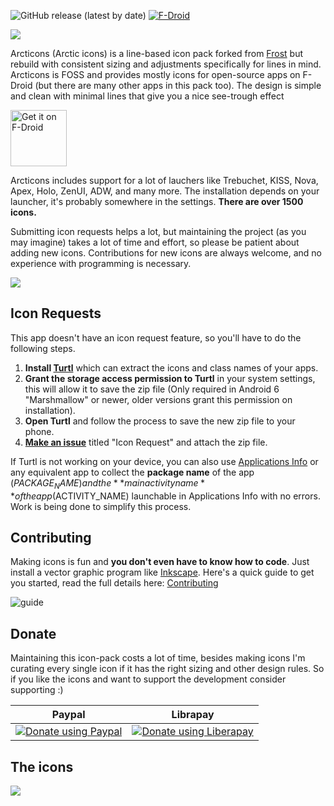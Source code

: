 <img alt="GitHub release (latest by date)" src="https://img.shields.io/github/v/release/Donnnno/Arcticons"> [<img alt="F-Droid" src="https://img.shields.io/f-droid/v/com.donnnno.arcticons">](https://f-droid.org/packages/com.donnnno.arcticons)

<img src='https://raw.githubusercontent.com/Donnnno/frost-lines/main/metadata/en-US/images/header-background.png'>

Arcticons (Arctic icons) is a line-based icon pack forked from [Frost](https://github.com/dkanada/frost) but rebuild with consistent sizing and adjustments specifically for lines in mind. Arcticons is FOSS and provides mostly icons for open-source apps on F-Droid (but there are many other apps in this pack too). The design is simple and clean with minimal lines that give you a nice see-trough effect

[<img src="https://f-droid.org/badge/get-it-on.png" alt="Get it on F-Droid" height="90">](https://f-droid.org/packages/com.donnnno.arcticons)

Arcticons includes support for a lot of lauchers like Trebuchet, KISS, Nova, Apex, Holo, ZenUI, ADW, and many more. The installation depends on your launcher, it's probably somewhere in the settings. **There are over 1500 icons.**

Submitting icon requests helps a lot, but maintaining the project (as you may imagine) takes a lot of time and effort, so please be patient about adding new icons. Contributions for new icons are always welcome, and no experience with programming is necessary.

<img src='https://raw.githubusercontent.com/Donnnno/frost-lines/main/metadata/en-US/images/screenshots.png'>

## Icon Requests

This app doesn't have an icon request feature, so you'll have to do the following steps.

1. **Install [Turtl](https://f-droid.org/packages/org.xphnx.iconsubmit)** which can extract the icons and class names of your apps.
2. **Grant the storage access permission to Turtl** in your system settings, this will allow it to save the zip file (Only required in Android 6 "Marshmallow" or newer, older versions grant this permission on installation).
3. **Open Turtl** and follow the process to save the new zip file to your phone.
4. **[Make an issue](https://github.com/Donnnno/frost-lines/issues/new)** titled "Icon Request" and attach the zip file.

If Turtl is not working on your device, you can also use [Applications Info](https://f-droid.org/packages/com.majeur.applicationsinfo) or any equivalent app to collect the **package name** of the app ($PACKAGE_NAME) and the **main activity name** of the app ($ACTIVITY_NAME) launchable in Applications Info with no errors. Work is being done to simplify this process.

## Contributing

Making icons is fun and **you don't even have to know how to code**. Just install a vector graphic program like [Inkscape](https://inkscape.org/en/). 
Here's a quick guide to get you started, read the full details here: [Contributing](CONTRIBUTING.md)

![guide](https://user-images.githubusercontent.com/31142286/115920627-bd127180-a47a-11eb-98a7-2c902e4fc961.jpg) 

## Donate

Maintaining this icon-pack costs a lot of time, besides making icons I'm curating every single icon if it has the right sizing and other design rules. So if you like the icons and want to support the development consider supporting :)

|Paypal|Librapay|
|---|---|
|<a href="https://www.paypal.com/paypalme/onnovdd"><img alt="Donate using Paypal" src="https://www.paypalobjects.com/en_US/i/btn/btn_donate_SM.gif"></a>|<a href="https://liberapay.com/Donno/donate"><img alt="Donate using Liberapay" src="https://liberapay.com/assets/widgets/donate.svg"></a>|

## The icons

<img src='https://raw.githubusercontent.com/Donnnno/frost-lines/main/metadata/en-US/images/complete-background.png'/>
